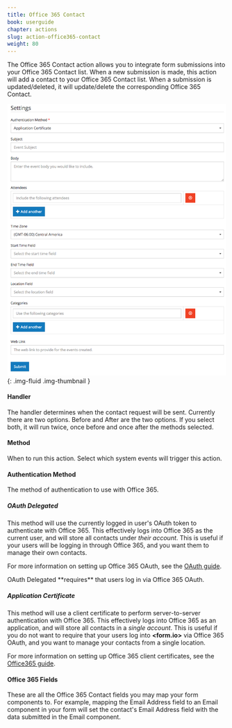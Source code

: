 ```yaml
---
title: Office 365 Contact
book: userguide
chapter: actions
slug: action-office365-contact
weight: 80
---
```

The Office 365 Contact action allows you to integrate form submissions into your Office 365 Contact list. When a new submission is made, this action will add a contact to your Office 365 Contact list. When a submission is updated/deleted, it will update/delete the corresponding Office 365 Contact.

![](/assets/img/action-office365-calendar.png){: .img-fluid .img-thumbnail }

#### Handler

The handler determines when the contact request will be sent. Currently there are two options. Before and After are the two options. If you select both, it will run twice, once before and once after the methods selected.

#### Method

When to run this action. Select which system events will trigger this action.

#### Authentication Method

The method of authentication to use with Office 365.

##### OAuth Delegated

This method will use the currently logged in user's OAuth token to authenticate with Office 365. This effectively logs into Office 365 as the current user, and will store all contacts under *their account*. This is useful if your users will be logging in through Office 365, and you want them to manage their own contacts.

For more information on setting up Office 365 OAuth, see the [OAuth guide](/developer/integrations/oauth/).

<p class="note" markdown="1">OAuth Delegated **requires** that users log in via Office 365 OAuth.</p>

##### Application Certificate

This method will use a client certificate to perform server-to-server authentication with Office 365. This effectively logs into Office 365 as an application, and will store all contacts in a *single account*. This is useful if you do not want to require that your users log into **&lt;<span class="text-primary">form</span>.<span class="text-secondary">io</span>&gt;** via Office 365 OAuth, and you want to manage your contacts from a single location.

For more information on setting up Office 365 client certificates, see the [Office365 guide](/developer/integrations/office365/).

#### Office 365 Fields

These are all the Office 365 Contact fields you may map your form components to. For example, mapping the Email Address field to an Email component in your form will set the contact's Email Address field with the data submitted in the Email component.

